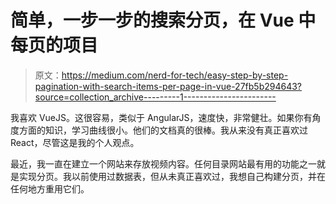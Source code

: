 # 简单，一步一步的搜索分页，在 Vue 中每页的项目

> 原文：<https://medium.com/nerd-for-tech/easy-step-by-step-pagination-with-search-items-per-page-in-vue-27fb5b294643?source=collection_archive---------1----------------------->

我喜欢 VueJS。这很容易，类似于 AngularJS，速度快，非常健壮。如果你有角度方面的知识，学习曲线很小。他们的文档真的很棒。我从来没有真正喜欢过 React，尽管这是我的个人观点。

最近，我一直在建立一个网站来存放视频内容。任何目录网站最有用的功能之一就是实现分页。我以前使用过数据表，但从未真正喜欢过，我想自己构建分页，并在任何地方重用它们。